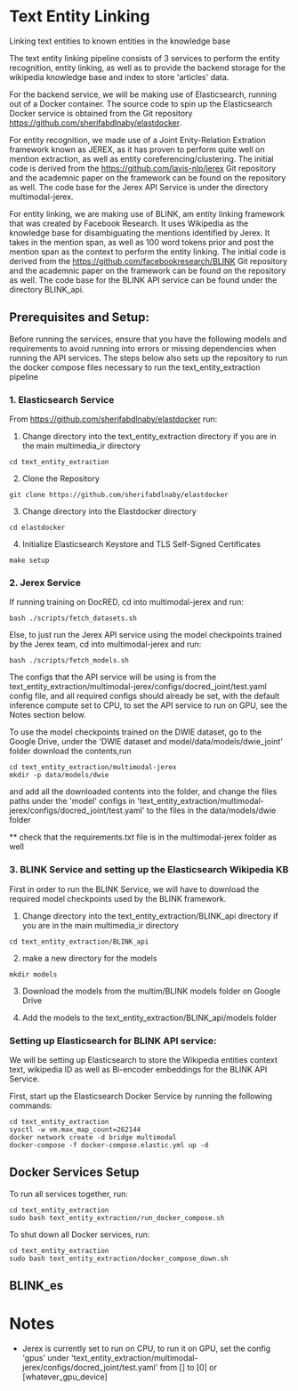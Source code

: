 # Text Entity Linking

Linking text entities to known entities in the knowledge base

The text entity linking pipeline consists of 3 services to perform the entity recognition, entity linking, as well as to provide the backend storage for 
the wikipedia knowledge base and index to store 'articles' data.

For the backend service, we will be making use of Elasticsearch, running out of a Docker container. The source code to spin up the Elasticsearch Docker
service is obtained from the Git repository https://github.com/sherifabdlnaby/elastdocker.

For entity recognition, we made use of a Joint Enity-Relation Extration framework known as JEREX, as it has proven to perform quite well on mention extraction, as well
as entity coreferencing/clustering. The initial code is derived from the https://github.com/lavis-nlp/jerex Git repository and the academnic paper on the framework
can be found on the repository as well. The code base for the Jerex API Service is under the directory multimodal-jerex. 

For entity linking, we are making use of BLINK, am entity linking framework that was created by Facebook Research. It uses Wikipedia as the knowledge base for disambiguating
the mentions identified by Jerex. It takes in the mention span, as well as 100 word tokens prior and post the mention span as the context to perform the entity linking. The
initial code is derived from the https://github.com/facebookresearch/BLINK Git repository and the academnic paper on the framework can be found on the repository as well.
The code base for the BLINK API service can be found under the directory BLINK_api.

## Prerequisites and Setup:

Before running the services, ensure that you have the following models and requirements to avoid running into errors or missing dependencies 
when running the API services. The steps below also sets up the repository to run the docker compose files necessary to run the text_entity_extraction pipeline

### 1. Elasticsearch Service

From https://github.com/sherifabdlnaby/elastdocker run:

1. Change directory into the text_entity_extraction directory if you are in the main multimedia_ir directory
```
cd text_entity_extraction
```

2. Clone the Repository
```
git clone https://github.com/sherifabdlnaby/elastdocker
```

3. Change directory into the Elastdocker directory
```
cd elastdocker
```

4. Initialize Elasticsearch Keystore and TLS Self-Signed Certificates
```
make setup
```

### 2. Jerex Service

If running training on DocRED, cd into multimodal-jerex and run: 
```
bash ./scripts/fetch_datasets.sh
```

Else, to just run the Jerex API service using the model checkpoints trained by the Jerex team, cd into multimodal-jerex and run:
```
bash ./scripts/fetch_models.sh
```
The configs that the API service will be using is from the text_entity_extraction/multimodal-jerex/configs/docred_joint/test.yaml config file, and
all required configs should already be set, with the default inference compute set to CPU, to set the API service to run on GPU, see the Notes section below.

To use the model checkpoints trained on the DWIE dataset, go to the Google Drive, under the 'DWIE dataset and model/data/models/dwie_joint' folder download the contents,run
```
cd text_entity_extraction/multimodal-jerex
mkdir -p data/models/dwie
```
and add all the downloaded contents into the folder, and change the files paths under the 'model' configs in 'text_entity_extraction/multimodal-jerex/configs/docred_joint/test.yaml' to
the files in the data/models/dwie folder

** check that the requirements.txt file is in the multimodal-jerex folder as well

### 3. BLINK Service and setting up the Elasticsearch Wikipedia KB

First in order to run the BLINK Service, we will have to download the required model checkpoints used by the BLINK framework.

1. Change directory into the text_entity_extraction/BLINK_api directory if you are in the main multimedia_ir directory
```
cd text_entity_extraction/BLINK_api
```
2. make a new directory for the models
```
mkdir models
```
3. Download the models from the multim/BLINK models folder on Google Drive

4. Add the models to the text_entity_extraction/BLINK_api/models folder

### Setting up Elasticsearch for BLINK API service:

We will be setting up Elasticsearch to store the Wikipedia entities context text, wikipedia ID as well as Bi-encoder embeddings for the BLINK API Service.

First, start up the Elasticsearch Docker Service by running the following commands:
```
cd text_entity_extraction
sysctl -w vm.max_map_count=262144
docker network create -d bridge multimodal
docker-compose -f docker-compose.elastic.yml up -d
```

## Docker Services Setup

To run all services together, run:
```
cd text_entity_extraction
sudo bash text_entity_extraction/run_docker_compose.sh
```

To shut down all Docker services, run:
```
cd text_entity_extraction
sudo bash text_entity_extraction/docker_compose_down.sh
```

## BLINK_es

# Notes

- Jerex is currently set to run on CPU, to run it on GPU, set the config 'gpus' under 'text_entity_extraction/multimodal-jerex/configs/docred_joint/test.yaml' from [] to [0] or [whatever_gpu_device]
